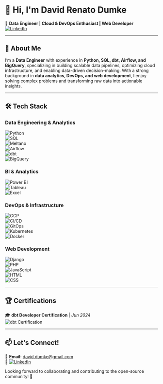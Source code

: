 # 👋 Hi, I'm David Renato Dumke

🚀 **Data Engineer | Cloud & DevOps Enthusiast | Web Developer**  
[![LinkedIn](https://img.shields.io/badge/LinkedIn-Profile-blue?logo=linkedin)](https://www.linkedin.com/in/daviddumke)  

---

## 🔹 About Me  

I’m a **Data Engineer** with experience in **Python, SQL, dbt, Airflow, and BigQuery**, specializing in building scalable data pipelines, optimizing cloud infrastructure, and enabling data-driven decision-making. With a strong background in **data analytics, DevOps, and web development**, I enjoy solving complex problems and transforming raw data into actionable insights.  

---

## 🛠️ Tech Stack  

### **Data Engineering & Analytics**  
![Python](https://img.shields.io/badge/Python-3776AB?logo=python&logoColor=white)  
![SQL](https://img.shields.io/badge/SQL-4479A1?logo=postgresql&logoColor=white)  
![Meltano](https://img.shields.io/badge/Meltano-FFB600?logo=meltano&logoColor=white)  
![Airflow](https://img.shields.io/badge/Apache%20Airflow-017CEE?logo=apache-airflow&logoColor=white)  
![dbt](https://img.shields.io/badge/dbt-FF694B?logo=dbt&logoColor=white)  
![BigQuery](https://img.shields.io/badge/BigQuery-4285F4?logo=google-cloud&logoColor=white)  

### **BI & Analytics**  
![Power BI](https://img.shields.io/badge/Power%20BI-F2C811?logo=power-bi&logoColor=black)  
![Tableau](https://img.shields.io/badge/Tableau-E97627?logo=tableau&logoColor=white)  
![Excel](https://img.shields.io/badge/Excel-217346?logo=microsoft-excel&logoColor=white)  

### **DevOps & Infrastructure**  
![GCP](https://img.shields.io/badge/GCP-4285F4?logo=google-cloud&logoColor=white)  
![CI/CD](https://img.shields.io/badge/CI/CD-0A66C2?logo=github-actions&logoColor=white)  
![GitOps](https://img.shields.io/badge/GitOps-F05032?logo=git&logoColor=white)  
![Kubernetes](https://img.shields.io/badge/Kubernetes-326CE5?logo=kubernetes&logoColor=white)  
![Docker](https://img.shields.io/badge/Docker-2496ED?logo=docker&logoColor=white)  

### **Web Development**  
![Django](https://img.shields.io/badge/Django-092E20?logo=django&logoColor=white)  
![PHP](https://img.shields.io/badge/PHP-777BB4?logo=php&logoColor=white)  
![JavaScript](https://img.shields.io/badge/JavaScript-F7DF1E?logo=javascript&logoColor=black)  
![HTML](https://img.shields.io/badge/HTML5-E34F26?logo=html5&logoColor=white)  
![CSS](https://img.shields.io/badge/CSS3-1572B6?logo=css3&logoColor=white)  

---

## 🏆 Certifications  

🎓 **dbt Developer Certification** | _Jun 2024_  
![dbt Certification](https://img.shields.io/badge/dbt-Certified-FF694B?logo=dbt&logoColor=white)  

---

## 📫 Let's Connect!  

📩 **Email**: david.dumke@gmail.com  
💼 [![LinkedIn](https://img.shields.io/badge/LinkedIn-Profile-blue?logo=linkedin)](https://www.linkedin.com/in/daviddumke)  

Looking forward to collaborating and contributing to the open-source community! 🚀
